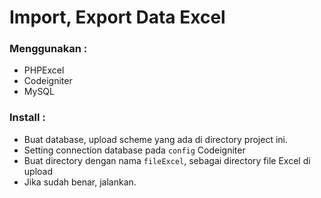 # Import, Export Data Excel

### Menggunakan :

- PHPExcel
- Codeigniter
- MySQL

### Install :

- Buat database, upload scheme yang ada di directory project ini.
- Setting connection database pada `config` Codeigniter
- Buat directory dengan nama `fileExcel`, sebagai directory file Excel di upload
- Jika sudah benar, jalankan.


